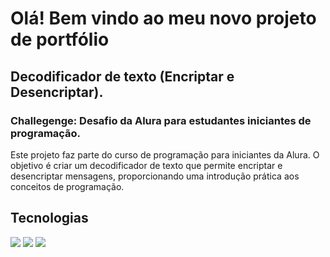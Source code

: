 # Olá! Bem vindo ao meu novo projeto de portfólio




## Decodificador de texto (Encriptar e Desencriptar).
### <p>Challegenge: Desafio da Alura para estudantes iniciantes de programação.</p>

<p>Este projeto faz parte do curso de programação para iniciantes da Alura. O objetivo é criar um decodificador de texto que permite encriptar e desencriptar mensagens, proporcionando uma introdução prática aos conceitos de programação.</P>

## Tecnologias
<div>
  <img src="https://img.shields.io/badge/HTML-239120?style=for-the-badge&logo=html5&logoColor=white">
  <img src="https://img.shields.io/badge/CSS-239120?&style=for-the-badge&logo=css3&logoColor=white">
  <img src="https://img.shields.io/badge/JavaScript-F7DF1E?style=for-the-badge&logo=javascript&logoColor=black">
</div>

